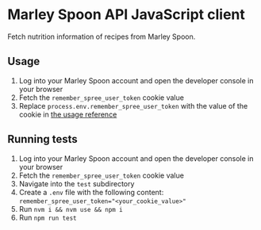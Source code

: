 # Marley Spoon API JavaScript client

Fetch nutrition information of recipes from Marley Spoon.

## Usage

1. Log into your Marley Spoon account and open the developer console in your browser
2. Fetch the `remember_spree_user_token` cookie value
3. Replace `process.env.remember_spree_user_token` with the value of the cookie in [the usage reference](https://github.com/ViMaSter/marleyspoon-api/blob/main/test/client.test.js#L5C7-L27)

## Running tests

1. Log into your Marley Spoon account and open the developer console in your browser
2. Fetch the `remember_spree_user_token` cookie value
3. Navigate into the `test` subdirectory
4. Create a `.env` file with the following content:  
   `remember_spree_user_token="<your_cookie_value>"`
5. Run `nvm i && nvm use && npm i`
6. Run `npm run test`

